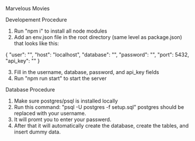 Marvelous Movies

Developement Procedure

1. Run "npm i" to install all node modules
2. Add an env.json file in the root directory (same level as package.json) that looks like this:

{
	"user": "",
	"host": "localhost",
	"database": "",
	"password": "",
	"port": 5432,
	"api_key": ""
}

3. Fill in the username, database, password, and api_key fields
4. Run "npm run start" to start the server


Database Procedure

1. Make sure postgres/psql is installed locally
2. Run this command: "psql -U postgres -f setup.sql"
	postgres should be replaced with your username.
3. It will promt you to enter your passwerd.
4. After that it will automatically create the database, create the tables, and insert dummy data.
